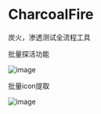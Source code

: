 # CharcoalFire
炭火，渗透测试全流程工具

批量探活功能

![image](https://github.com/dahezhiquan/CharcoalFire/assets/76278560/bf09cc37-8b77-4cd1-a324-2964e1c47832)

批量icon提取

![image](https://github.com/dahezhiquan/CharcoalFire/assets/76278560/380bcdb7-ceed-43ba-9d7a-321b6790dcb3)


